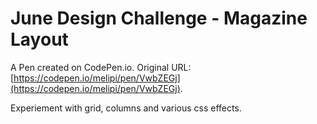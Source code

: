 # June Design Challenge - Magazine Layout

A Pen created on CodePen.io. Original URL: [https://codepen.io/melipi/pen/VwbZEGj](https://codepen.io/melipi/pen/VwbZEGj).

Experiement with grid, columns and various css effects.
